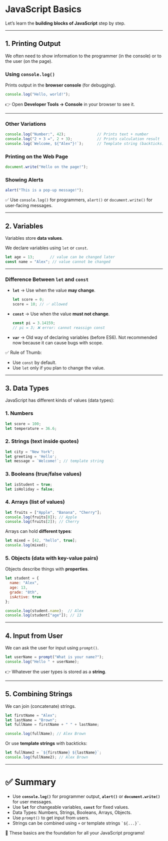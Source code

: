 # JavaScript Basics

Let’s learn the **building blocks of JavaScript** step by step.

---

## 1. Printing Output

We often need to show information to the programmer (in the console) or to the user (on the page).

### Using `console.log()`  
Prints output in the **browser console** (for debugging).  

```js
console.log("Hello, world!");
````

👉 Open **Developer Tools → Console** in your browser to see it.

---

### Other Variations

```js
console.log("Number:", 42);              // Prints text + number
console.log("2 + 3 =", 2 + 3);           // Prints calculation result
console.log(`Welcome, ${"Alex"}!`);      // Template string (backticks)
```

### Printing on the Web Page

```js
document.write("Hello on the page!");
```

### Showing Alerts

```js
alert("This is a pop-up message!");
```

✅ Use `console.log()` for programmers, `alert()` or `document.write()` for user-facing messages.

---

## 2. Variables

Variables store **data values**.

We declare variables using `let` or `const`.

```js
let age = 13;       // value can be changed later
const name = "Alex"; // value cannot be changed
```

---

### Difference Between `let` and `const`

* **`let`** → Use when the value **may change**.

  ```js
  let score = 0;
  score = 10; // ✅ allowed
  ```

* **`const`** → Use when the value **must not change**.

  ```js
  const pi = 3.14159;
  // pi = 3; ❌ error: cannot reassign const
  ```

* **`var`** → Old way of declaring variables (before ES6). Not recommended now because it can cause bugs with scope.

✅ Rule of Thumb:

* Use `const` by default.
* Use `let` only if you plan to change the value.

---

## 3. Data Types

JavaScript has different kinds of values (data types):

### 1. Numbers

```js
let score = 100;
let temperature = 36.6;
```

### 2. Strings (text inside quotes)

```js
let city = "New York";
let greeting = 'Hello';
let message = `Welcome!`; // template string
```

### 3. Booleans (true/false values)

```js
let isStudent = true;
let isHoliday = false;
```

### 4. Arrays (list of values)

```js
let fruits = ["Apple", "Banana", "Cherry"];
console.log(fruits[0]); // Apple
console.log(fruits[2]); // Cherry
```

Arrays can hold **different types**:

```js
let mixed = [42, "hello", true];
console.log(mixed);
```

### 5. Objects (data with key-value pairs)

Objects describe things with **properties**.

```js
let student = {
  name: "Alex",
  age: 13,
  grade: "8th",
  isActive: true
};

console.log(student.name);  // Alex
console.log(student["age"]); // 13
```

---

## 4. Input from User

We can ask the user for input using `prompt()`.

```js
let userName = prompt("What is your name?");
console.log("Hello " + userName);
```

👉 Whatever the user types is stored as a **string**.

---

## 5. Combining Strings

We can join (concatenate) strings.

```js
let firstName = "Alex";
let lastName = "Brown";
let fullName = firstName + " " + lastName;

console.log(fullName); // Alex Brown
```

Or use **template strings** with backticks:

```js
let fullName2 = `${firstName} ${lastName}`;
console.log(fullName2); // Alex Brown
```

---

# ✅ Summary

* Use **`console.log()`** for programmer output, **`alert()`** or **`document.write()`** for user messages.
* Use **`let`** for changeable variables, **`const`** for fixed values.
* Data Types: Numbers, Strings, Booleans, Arrays, Objects.
* Use `prompt()` to get input from users.
* Strings can be combined using `+` or template strings `` `${...}` ``.

🎉 These basics are the foundation for all your JavaScript programs!